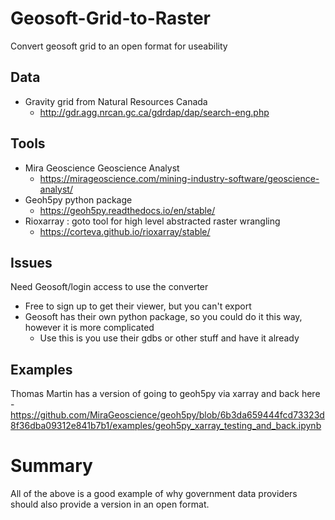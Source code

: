 # Geosoft-Grid-to-Raster
Convert geosoft grid to an open format for useability

## Data
- Gravity grid from Natural Resources Canada
	- http://gdr.agg.nrcan.gc.ca/gdrdap/dap/search-eng.php
	
## Tools
- Mira Geoscience Geoscience Analyst
	- https://mirageoscience.com/mining-industry-software/geoscience-analyst/
- Geoh5py python package
	- https://geoh5py.readthedocs.io/en/stable/
- Rioxarray : goto tool for high level abstracted raster wrangling
	- https://corteva.github.io/rioxarray/stable/

## Issues
Need Geosoft/login access to use the converter
- Free to sign up to get their viewer, but you can't export
- Geosoft has their own python package, so you could do it this way, however it is more complicated
	- Use this is you use their gdbs or other stuff and have it already

## Examples
Thomas Martin has a version of going to geoh5py via xarray and back here
	- https://github.com/MiraGeoscience/geoh5py/blob/6b3da659444fcd73323d8f36dba09312e841b7b1/examples/geoh5py_xarray_testing_and_back.ipynb

# Summary
All of the above is a good example of why government data providers should also provide a version in an open format.
